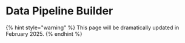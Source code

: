 # Data Pipeline Builder

{% hint style="warning" %}
This page will be dramatically updated in February 2025.
{% endhint %}
